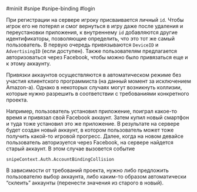 #miniit #snipe #snipe-binding #login 

При регистрации на сервере игроку присваивается личный `id`. Чтобы игрок его не потерял и смог вернуться в игру даже после удаления и переустановки приложения, к внутреннему `id` добавляются другие идентификаторы, позволяющие определить, что это тот же самый пользователь. В первую очередь привязываются `DeviceID` и `AdvertisingID` (если доступен). Также пользователям предлагается авторизоваться через Facebook, чтобы можно было привязаться еще и к этому аккаунту.

Привязки аккаунтов осуществляются в автоматическом режиме без участия клиентского программиста (на данный момент за исключением Amazon-а). Однако в некоторых случаях могут возникнуть коллизии, которые нужно разрешить в соответствии с требованиями конкретного проекта.

Например, пользователь установил приложение, поиграл какое-то время и привязал свой Facebook аккаунт. Затем купил новый смартфон и туда тоже установил это же приложение. В результате на сервере будет создан новый аккаунт, в котором пользователь может тоже получить какой-то игровой прогресс. Далее, когда на новом девайсе пользователь авторизуется через Facebook, на сервере найдется старый аккаунт. В этом случае вызовется событие

`snipeContext.Auth.AccountBindingCollision`

В зависимости от требований проекта, нужно либо предложить пользователю выбор аккаунта, либо каким-то образом автоматически “склеить” аккаунты (перенести значения из старого в новый).